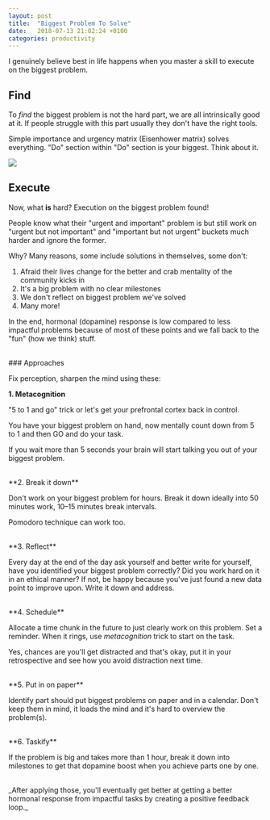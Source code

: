 ```yaml
---
layout: post
title:  "Biggest Problem To Solve"
date:   2018-07-13 21:02:24 +0100
categories: productivity
---
```


I genuinely believe best in life happens when you master a skill to execute on the biggest problem. 

## Find
To _find_ the biggest problem is not the hard part, we are all intrinsically good at it. If people struggle with this part usually they don't have the right tools.

Simple importance and urgency matrix (Eisenhower matrix) solves everything. "Do" section within "Do" section is your biggest. Think about it. 

![](https://i.imgur.com/OqfeKpz.jpg)

## Execute
Now, what **is** hard? Execution on the biggest problem found!

People know what their "urgent and important" problem is but still work on "urgent but not important" and "important but not urgent" buckets much harder and ignore the former. 

Why? Many reasons, some include solutions in themselves, some don't:

1. Afraid their lives change for the better and crab mentality of the community kicks in
2. It's a big problem with no clear milestones 
3. We don't reflect on biggest problem we've solved
4. Many more!

In the end, hormonal (dopamine) response is low compared to less impactful problems because of most of these points and we fall back to the "fun" (how we think) stuff. 

<br>
### Approaches

Fix perception, sharpen the mind using these:

**1. Metacognition**

"5 to 1 and go" trick or let's get your prefrontal cortex back in control.

You have your biggest problem on hand, now mentally count down from 5 to 1 and then GO and do your task. 

If you wait more than 5 seconds your brain will start talking you out of your biggest problem. 

<br>
**2. Break it down** 

Don't work on your biggest problem for hours. Break it down ideally into 50 minutes work, 10–15 minutes break intervals. 

Pomodoro technique can work too. 

<br>
**3. Reflect** 

Every day at the end of the day ask yourself and better write for yourself, have you identified your biggest problem correctly? Did you work hard on it in an ethical manner? If not, be happy because you've just found a new data point to improve upon. Write it down and address. 

<br>
 **4. Schedule**
 
Allocate a time chunk in the future to just clearly work on this problem. Set a reminder. When it rings, use _metacognition_ trick to start on the task. 

Yes, chances are you'll get distracted and that's okay, put it in your retrospective and see how you avoid distraction next time. 

<br>
**5. Put in on paper** 

Identify part should put biggest problems on paper and in a calendar. Don't keep them in mind, it loads the mind and it's hard to overview the problem(s).  

<br>
**6. Taskify**

If the problem is big and takes more than 1 hour, break it down into milestones to get that dopamine boost when you achieve parts one by one.

<br>
_After applying those, you'll eventually get better at getting a better hormonal response from impactful tasks by creating a positive feedback loop._




